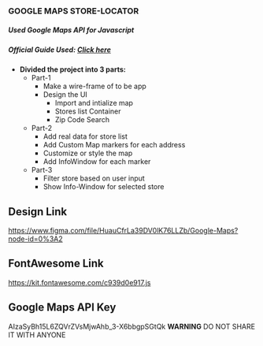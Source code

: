 ### GOOGLE MAPS STORE-LOCATOR
##### Used Google Maps API for Javascript
##### Official Guide Used: [Click here](https://developers.google.com/maps/documentation/javascript/tutorial)
* **Divided the project into 3 parts:**
    * Part-1
        * Make a wire-frame of to be app
        * Design the UI
            * Import and intialize map
            * Stores list Container
            * Zip Code Search
    * Part-2
        * Add real data for store list
        * Add Custom Map markers for each address
        * Customize or style the map
        * Add InfoWindow for each marker
    * Part-3
        * Filter store based on user input
        * Show Info-Window for selected store



























## Design Link
https://www.figma.com/file/HuauCfrLa39DV0lK76LLZb/Google-Maps?node-id=0%3A2

## FontAwesome Link
https://kit.fontawesome.com/c939d0e917.js

## Google Maps API Key
AIzaSyBh15L6ZQVrZVsMjwAhb_3-X6bbgpSGtQk
**WARNING**
DO NOT SHARE IT WITH ANYONE